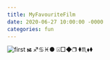 ```yaml
---
title: MyFavouriteFilm
date: 2020-06-27 10:00:00 -0000
categories: fun
---
```

![first](/assets/text1.png)
![1](/assets/text2.png)
♐︎♋︎♓︎●︎ ⍓︎□︎◆︎❒︎ ⧫︎♏︎⬧︎⧫︎
